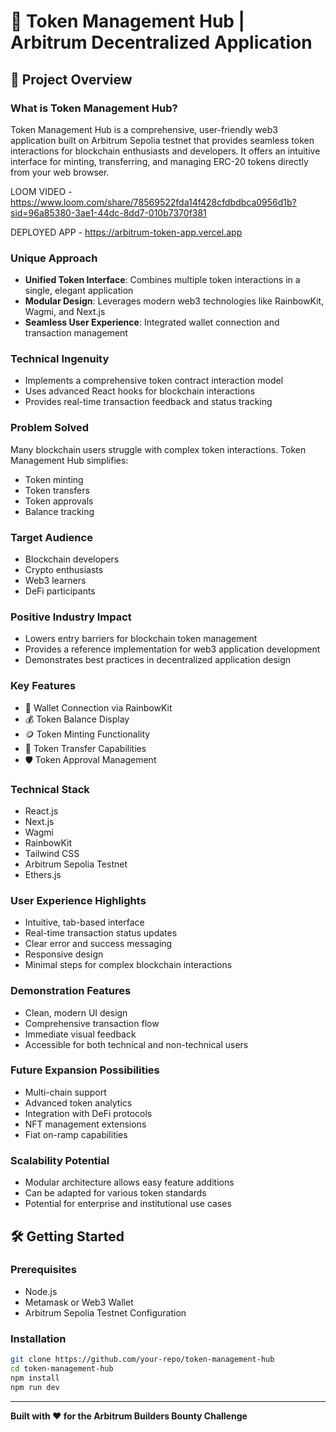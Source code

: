 # 🚀 Token Management Hub | Arbitrum Decentralized Application

## 🌟 Project Overview

### What is Token Management Hub?
Token Management Hub is a comprehensive, user-friendly web3 application built on Arbitrum Sepolia testnet that provides seamless token interactions for blockchain enthusiasts and developers. It offers an intuitive interface for minting, transferring, and managing ERC-20 tokens directly from your web browser.

LOOM VIDEO - https://www.loom.com/share/78569522fda14f428cfdbdbca0956d1b?sid=96a85380-3ae1-44dc-8dd7-010b7370f381

DEPLOYED APP - https://arbitrum-token-app.vercel.app

### Unique Approach
- **Unified Token Interface**: Combines multiple token interactions in a single, elegant application
- **Modular Design**: Leverages modern web3 technologies like RainbowKit, Wagmi, and Next.js
- **Seamless User Experience**: Integrated wallet connection and transaction management

### Technical Ingenuity
- Implements a comprehensive token contract interaction model
- Uses advanced React hooks for blockchain interactions
- Provides real-time transaction feedback and status tracking

### Problem Solved
Many blockchain users struggle with complex token interactions. Token Management Hub simplifies:
- Token minting
- Token transfers
- Token approvals
- Balance tracking

### Target Audience
- Blockchain developers
- Crypto enthusiasts
- Web3 learners
- DeFi participants

### Positive Industry Impact
- Lowers entry barriers for blockchain token management
- Provides a reference implementation for web3 application development
- Demonstrates best practices in decentralized application design

### Key Features
- 🔗 Wallet Connection via RainbowKit
- 💰 Token Balance Display
- 🪙 Token Minting Functionality
- 🔀 Token Transfer Capabilities
- 🛡️ Token Approval Management

### Technical Stack
- React.js
- Next.js
- Wagmi
- RainbowKit
- Tailwind CSS
- Arbitrum Sepolia Testnet
- Ethers.js

### User Experience Highlights
- Intuitive, tab-based interface
- Real-time transaction status updates
- Clear error and success messaging
- Responsive design
- Minimal steps for complex blockchain interactions

### Demonstration Features
- Clean, modern UI design
- Comprehensive transaction flow
- Immediate visual feedback
- Accessible for both technical and non-technical users

### Future Expansion Possibilities
- Multi-chain support
- Advanced token analytics
- Integration with DeFi protocols
- NFT management extensions
- Fiat on-ramp capabilities

### Scalability Potential
- Modular architecture allows easy feature additions
- Can be adapted for various token standards
- Potential for enterprise and institutional use cases

## 🛠 Getting Started

### Prerequisites
- Node.js
- Metamask or Web3 Wallet
- Arbitrum Sepolia Testnet Configuration

### Installation
```bash
git clone https://github.com/your-repo/token-management-hub
cd token-management-hub
npm install
npm run dev
```

---

**Built with ❤️ for the Arbitrum Builders Bounty Challenge**
